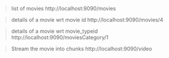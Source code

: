 > list of movies
  http://localhost:9090/movies

> details of a movie wrt movie id
  http://localhost:9090/movies/4

> details of a movie wrt movie_typeid
  http://localhost:9090/moviesCategory/1

> Stream the movie into chunks
  http://localhost:9090/video
